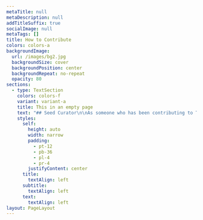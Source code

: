 ```yaml
---
metaTitle: null
metaDescription: null
addTitleSuffix: true
socialImage: null
metaTags: []
title: How to Contribute
colors: colors-a
backgroundImage:
  url: /images/bg2.jpg
  backgroundSize: cover
  backgroundPosition: center
  backgroundRepeat: no-repeat
  opacity: 80
sections:
  - type: TextSection
    colors: colors-f
    variant: variant-a
    title: This in an empty page
    text: "## Seed Curator\n\nAs someone who has been contributing to Token Engineering in its transdisciplinary fields, you can choose to contribute by sharing your expertise with our Library learners. To start curating:\n\n1.  **Decide where you would like to\_**[**focus your curation on**](https://www.notion.so/75e39842479c4da9b2519f75af484592)**:**\n\n    a. You can choose which petal/area of the crypto-economic flower.\n\n    b. You can create an original curation focus, with an underlying principle or theory that links together several crypto-economic patterns or disciplines.\n\n![](https://s3-us-west-2.amazonaws.com/secure.notion-static.com/1ad152b6-19bd-4872-8bf5-f5e84c80efcb/ExG8RtAWYAAskct.jpeg)\n\n[Cryptoeconomics Foundations Paper](https://epub.wu.ac.at/7309/8/Foundations%20of%20Cryptoeconomic%20Systems.pdf), by S. Voshmigr and M. Zargham\n\n1.  **Add resources directly related to the area you have chosen.** These could be academic papers, blog posts, excerpts from books, videos etc.\n\na. You can choose to add your own content.\n\nb. You can also choose to add others’ content.\n\nFor both a and b, we encourage that you include a curator’s explanation on why you think those resources are important. Try to keep the number of your resources chosen between 5 and 10 (we know, it’ll be hard!).\n\n1.  If you are already leading a **learning session** within your online groups which you think may be a great addition for the library’s goal and a great resource for all token engineers, please **add it on the\_**[**library learning calendar**](https://www.notion.so/62f92f29e6264f4889070c91eac44852).\n\n4.\_**Save your seed curation. You are one of the first!**\n\n*   Community Curator\n\n    If you’re relatively new to Token Engineering, you can still become a curator. To start curating:\n\n    1.  **Choose an area of focus from the Seed Curations.**\n\n\n\n    1.  **Read through the material**, and **share your feedback** in the comments section of the focus you have chosen. This helps our Seed Curators clarify the ideas they are trying to communicate in a manner that is easily understandable by people of all technical levels.\n\n*   Ethics Participatory Research\n\n*   Omega Working Group\n\n*   Token Engineering Advisor\n\n*   Omega Bounties\n\nBecome part of focus groups that hold bi-weekly sensema\n\n1- **As a seed curator** (i.e. someone who has been contributing to Token Engineering in its transdisciplinary fields)\n\nThe resources you pick and annotations you provide are immensely valuable to see the connection and how we came to call this Token Engineering\n\nYou might pick a petal of the cryptoeconomics flower, or create a unique curation that tags the resources into one or more of the cryptoeconomic patterns.\n\nFeel free to share resources that helped shape your transdisciplinary stance in Token Engineering, and how it has helped to make sense of this paradigm shifts.\n\n2- **As community curator** (i.e. someone relatively new to Token Engineering)\n\n```\n...\n\n```\n\n3- **Design** logos, images for the library. (can be in dework bounties)\n\n4- Or **anything** you believe that can benefit our community. (can be in dework bounties)\n\n*\n\n\\<aside>\n\U0001F511 You can take a look at Library Dashboard to find already existing tasks that are suitable to your abilities and interests → [TE Consilience Library Dashboard](https://www.notion.so/TE-Consilience-Library-Dashboard-6b289f5a29f24b598fe403d052f08c5c)\n\n\\</aside>\n"
    styles:
      self:
        height: auto
        width: narrow
        padding:
          - pt-12
          - pb-36
          - pl-4
          - pr-4
        justifyContent: center
      title:
        textAlign: left
      subtitle:
        textAlign: left
      text:
        textAlign: left
layout: PageLayout
---
```

